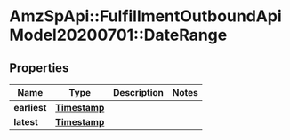 # AmzSpApi::FulfillmentOutboundApiModel20200701::DateRange

## Properties
Name | Type | Description | Notes
------------ | ------------- | ------------- | -------------
**earliest** | [**Timestamp**](Timestamp.md) |  | 
**latest** | [**Timestamp**](Timestamp.md) |  | 

